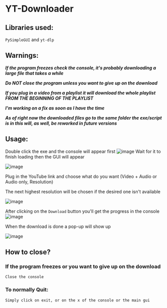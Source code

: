 # YT-Downloader

## Libraries used:
``PySimpleGUI`` and ``yt-dlp``

## Warnings:
***If the program freezes check the console, it's probably downloading a large file that takes a while***

***Do NOT close the program unless you want to give up on the download***

***If you plug in a video from a playlist it will download the whole playlist FROM THE BEGINNING OF THE PLAYLIST***

***I'm working on a fix as soon as I have the time***

***As of right now the downloaded files go to the same folder the exe/script is in this will, as well, be reworked in future versions***
## Usage:
Double click the exe and the console will appear first
![image](https://github.com/AurasV/YT-Downloader/assets/80701407/df2ae5f3-c052-4db0-91aa-43a953fb2cce)
Wait for it to finish loading then the GUI will appear

![image](https://github.com/AurasV/YT-Downloader/assets/80701407/33e072b7-4778-4289-8730-86b54051f6a0)

Plug in the YouTube link and choose what do you want (Video + Audio or Audio only, Resolution)

The next highest resolution will be chosen if the desired one isn't available 

![image](https://github.com/AurasV/YT-Downloader/assets/80701407/4ba01db3-5dab-441f-928d-ca089dd926cd)

After clicking on the ``Download`` button you'll get the progress in the console
![image](https://github.com/AurasV/YT-Downloader/assets/80701407/5f0f4077-f525-4207-81e7-df56bdd5261e)

When the download is done a pop-up will show up

![image](https://github.com/AurasV/YT-Downloader/assets/80701407/8d6cccf5-2364-4286-ae5a-62492c6b589f)

## How to close?
### If the program freezes or you want to give up on the download

``Close the console``

### To normally Quit:

``Simply click on exit, or on the x of the console or the main gui``

